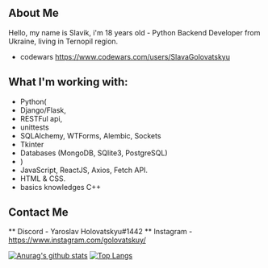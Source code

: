 ## About Me
Hello, my name is Slavik, i'm 18 years old - Python Backend Developer from Ukraine, living in Ternopil region.

* codewars https://www.codewars.com/users/SlavaGolovatskyu

## What I'm working with:
* Python(
* Django/Flask,
* RESTFul api,
* unittests
* SQLAlchemy, WTForms, Alembic, Sockets
* Tkinter
* Databases (MongoDB, SQlite3, PostgreSQL) 
* )
* JavaScript, ReactJS, Axios, Fetch API.
* HTML & CSS.
* basics knowledges C++


## Contact Me
** Discord  - Yaroslav Holovatskyu#1442
** Instagram - https://www.instagram.com/golovatskuy/


[![Anurag's github stats](https://github-readme-stats.vercel.app/api?username=SlavaGolovatskyu)](https://github.com/anuraghazra/github-readme-stats)
[![Top Langs](https://github-readme-stats.vercel.app/api/top-langs/?username=SlavaGolovatskyu&layout=compact)](https://github.com/anuraghazra/github-readme-stats)
